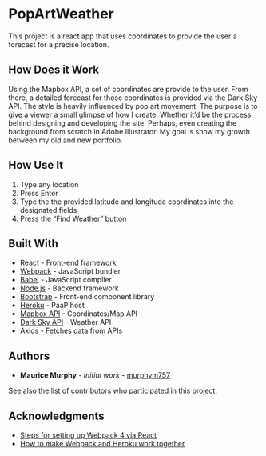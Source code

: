 # PopArtWeather

This project is a react app that uses coordinates to provide the user a forecast for a precise location.

## How Does it Work
Using the Mapbox API, a set of coordinates are provide to the user. From there, a detailed forecast for those coordinates is provided via the Dark Sky API. The style is heavily influenced by pop art movement. The purpose is to give a viewer a small glimpse of how I create. Whether it’d be the process behind designing and developing the site. Perhaps, even creating the background from scratch in Adobe Illustrator. My goal is show my growth between my old and new portfolio. 

## How Use It
1. Type any location
2. Press Enter
3. Type the the provided latitude and longitude coordinates into the designated fields
4. Press the “Find Weather” button

## Built With

* [React](https://reactjs.org/tutorial/tutorial.html) - Front-end framework
* [Webpack](https://webpack.js.org/guides/getting-started/) - JavaScript bundler
* [Babel](https://babeljs.io/docs/en/) - JavaScript compiler
* [Node.js](https://nodejs.org/en/) - Backend framework
* [Bootstrap](https://getbootstrap.com/) - Front-end component library
* [Heroku](https://devcenter.heroku.com/articles/getting-started-with-nodejs) - PaaP host
* [Mapbox API](https://www.mapbox.com/) - Coordinates/Map API
* [Dark Sky API](https://darksky.net/dev) - Weather API
* [Axios](https://github.com/axios/axios) - Fetches data from APIs

## Authors

* **Maurice Murphy** - *Initial work* - [murphym757](https://github.com/murphym757)

See also the list of [contributors](https://github.com/murphym757/react-template/graphs/contributors) who participated in this project.

## Acknowledgments

* [Steps for setting up Webpack 4 via React](https://medium.com/dailyjs/building-a-react-component-with-webpack-publish-to-npm-deploy-to-github-guide-6927f60b3220)
* [How to make Webpack and Heroku work together](https://medium.com/@adityaa803/how-to-deploy-webpack-node-based-app-to-heroku-f55437602a3e)
